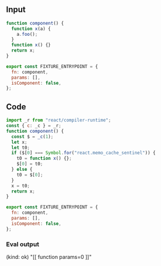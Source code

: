 
## Input

```javascript
function component() {
  function x(a) {
    a.foo();
  }
  function x() {}
  return x;
}

export const FIXTURE_ENTRYPOINT = {
  fn: component,
  params: [],
  isComponent: false,
};

```

## Code

```javascript
import _r from "react/compiler-runtime";
const { c: _c } = _r;
function component() {
  const $ = _c(1);
  let x;
  let t0;
  if ($[0] === Symbol.for("react.memo_cache_sentinel")) {
    t0 = function x() {};
    $[0] = t0;
  } else {
    t0 = $[0];
  }
  x = t0;
  return x;
}

export const FIXTURE_ENTRYPOINT = {
  fn: component,
  params: [],
  isComponent: false,
};

```
      
### Eval output
(kind: ok) "[[ function params=0 ]]"